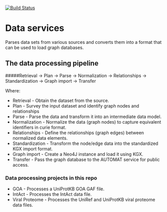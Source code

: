 [![Build Status](https://travis-ci.com/RENCI-AUTOMAT/Data_services.svg?branch=master)](https://travis-ci.com/RENCI-AUTOMAT/Data_services)

# Data services
Parses data sets from various sources and converts them into a format that can be used to load graph databases.

## The data processing pipeline

#####Retrieval -> Plan -> Parse -> Normalization -> Relationships -> Standardization -> Graph import -> Transfer

Where:

 * Retrieval - Obtain the dataset from the source.
 * Plan - Survey the input dataset and identify graph nodes and relationships
 * Parse - Parse the data and transform it into an intermediate data model.
 * Normalization - Normalize the data (graph nodes) to capture equivalent identifiers in curie format.
 * Relationships - Define the relationships (graph edges) between normalized data elements.
 * Standardization - Transform the node/edge data into the standardized KGX import format. 
 * Graph import - Create a Neo4J instance and load it using KGX.
 * Transfer - Pass the graph database to the AUTOMAT service for public access.
 
### Data processing projects in this repo
 * GOA - Processes a UniProtKB GOA GAF file.
 * IntAct - Processes the IntAct data file.
 * Viral Proteome - Processes the UniRef and UniProtKB viral proteome data files. 